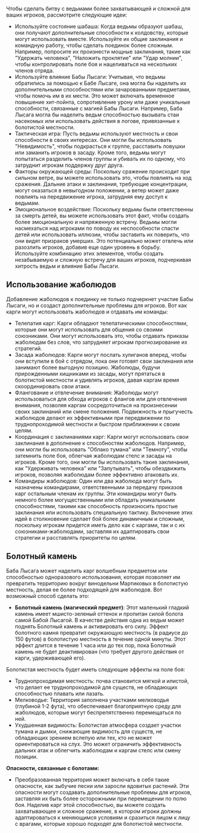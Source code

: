 Чтобы сделать битву с ведьмами более захватывающей и сложной для ваших игроков, рассмотрите следующие идеи:

- Используйте состояние шабаша: Когда ведьмы образуют шабаш, они получают дополнительные способности к колдовству, которые могут использовать вместе. Используйте их общие заклинания и командную работу, чтобы сделать поединок более сложным. Например, попросите их произнести мощные заклинания, такие как "Удержать человека", "Наложить проклятие" или "Удар молнии", чтобы контролировать поле боя и нацеливаться на нескольких членов отряда.
- Используйте влияние Бабы Лысаги: Учитывая, что ведьмы обратились за помощью к Бабе Лысаге, она могла бы наделить их дополнительными способностями или зачарованными предметами, чтобы помочь им в их мести. Это может включать временное повышение хит-пойнта, сопротивление урону или даже уникальные способности, связанные с магией Бабы Лысаги. Например, Баба Лысага могла бы наделить ведьм способностью вызывать стаи насекомых или использовать действия в логове, привязанные к болотистой местности.
- Тактическая игра: Пусть ведьмы используют местность и свои способности в своих интересах. Они могли бы использовать "Невидимость", чтобы подкрасться к группе, расставить ловушки или заманить игроков в засаду. Кроме того, ведьмы могут попытаться разделить членов группы и убивать их по одному, что затруднит игрокам поддержку друг друга.
- Факторы окружающей среды: Поскольку сражение происходит при сильном ветре, вы можете использовать это, чтобы повлиять на ход сражения. Дальние атаки и заклинания, требующие концентрации, могут оказаться в невыгодном положении, а ветер может даже повлиять на передвижение игрока, затрудняя ему доступ к ведьмам.
- Эмоциональное воздействие: Поскольку ведьмы были ответственны за смерть детей, вы можете использовать этот факт, чтобы создать более эмоциональную и напряженную встречу. Ведьмы могли насмехаться над игроками по поводу их неспособности спасти детей или использовать иллюзии, чтобы заставить их поверить, что они видят призраков умерших. Это потенциально может отвлечь или разозлить игроков, добавив еще один уровень в борьбу.
Используйте комбинацию этих элементов, чтобы создать незабываемую и сложную встречу для ваших игроков, подчеркивая хитрость ведьм и влияние Бабы Лысаги.

## Использование жаболюдов


Добавление жаболюдов к поединку не только подчеркнет участие Бабы Лысаги, но и создаст дополнительные проблемы для игроков. Вот как карги могут использовать жаболюдов и отдавать им команды:

- Телепатия карг: Карги обладают телепатическими способностями, которые они могут использовать для общения со своими союзниками. Они могут использовать это, чтобы отдавать приказы жаболюдам без слов, что затрудняет игрокам прогнозирование их стратегий.
- Засада жаболюдов: Карги могут послать хулиганов вперед, чтобы они вступили в бой с отрядом, пока они готовят свои заклинания или занимают более выгодную позицию. Жаболюды, будучи прирожденными хищниками из засады, могут прятаться в болотистой местности и удивлять игроков, давая каргам время скоординировать свои атаки.
- Флангование и отвлечение внимания: Жаболюды могут использоваться для обхода игроков с флангов или для отвлечения внимания, позволяя каргам сосредоточиться на произнесении своих заклинаний или смене положения. Подвижность и прыгучесть жаболюдов делают их эффективными при передвижении по труднопроходимой местности и быстром приближении к своим целям.
- Координация с заклинаниями карг: Карги могут использовать свои заклинания в дополнение к способностям жаболюдов. Например, они могли бы использовать "Облако тумана" или "Темноту", чтобы затемнить поле боя, облегчая жаболюдам стелс и засады на игроков. Кроме того, они могли бы использовать такие заклинания, как "Удерживать человека" или "Запутывать", чтобы обездвижить игроков, позволяя жаболюдам более эффективно атаковать их.
- Командиры жаболюдов: Один или два жаболюда могут быть назначены командирами, ответственными за передачу приказов карг остальным членам их группы. Эти командиры могут быть немного более могущественными или обладать уникальными способностями, такими как способность произносить простые заклинания или использовать специальную тактику.
Включение этих идей в столкновение сделает бой более динамичным и сложным, поскольку игрокам придется иметь дело как с каргами, так и с их союзниками-жаболюдами, заставляя их адаптировать свои стратегии и расставлять приоритеты по целям.

## Болотный камень

Баба Лысага может наделить карг волшебным предметом или способностью одноразового использования, которая позволяет им превратить территорию вокруг винодельни Мартиковых в болотистую местность, делая ее более подходящей для жаболюдов. Вот возможный способ сделать это:

- **Болотный камень (магический предмет)**: Этот маленький гладкий камень имеет мшисто-зеленый оттенок и пропитан силой болота самой Бабой Лысагой. В качестве действия одна из ведьм может поднять Болотный камень и активировать его силу. Эффект болотного камня превратит окружающую местность (в радиусе до 150 футов) в болотистую местность в течение одной минуты. Этот эффект длится в течение 1 часа или до тех пор, пока Болотный камень не будет деактивирован (что требует другого действия от карги, удерживающей его).

Болотистая местность будет иметь следующие эффекты на поле боя:

- Труднопроходимая местность: почва становится мягкой и илистой, что делает ее труднопроходимой для существ, не обладающих способностью плавать или лазать.
- Мелководье: Территория заполнена участками мелководья (глубиной 1-2 фута), что обеспечивает благоприятную среду для жаболюдов, которые могут беспрепятственно перемещаться по ней.
- Ухудшенная видимость: Болотистая атмосфера создает участки тумана и дымки, снижающие видимость для существ, не обладающих зрением вслепую или тех, кто не может ориентироваться на слух. Это может ограничить эффективность дальних атак и облегчить жаболюдам и каргам стелс или смену позиции.

**Опасности, связанные с болотами:** 
- Преобразованная территория может включать в себя такие опасности, как зыбучие пески или заросли ядовитых растений. Эти опасности могут создавать дополнительные проблемы для игроков, заставляя их быть более осторожными при перемещении по полю боя.
Наделив карг этой способностью, вы можете создать захватывающее и сложное сражение, в котором игроки должны адаптироваться к меняющимся условиям и сразиться лицом к лицу с врагами, которые хорошо подходят для болотистой местности.